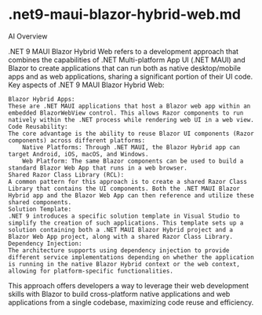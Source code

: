 # .net9-maui-blazor-hybrid-web.md

AI Overview

.NET 9 MAUI Blazor Hybrid Web refers to a development approach that combines the capabilities of .NET Multi-platform App UI (.NET MAUI) and Blazor to create applications that can run both as native desktop/mobile apps and as web applications, sharing a significant portion of their UI code.
Key aspects of .NET 9 MAUI Blazor Hybrid Web:

    Blazor Hybrid Apps:
    These are .NET MAUI applications that host a Blazor web app within an embedded BlazorWebView control. This allows Razor components to run natively within the .NET process while rendering web UI in a web view.
    Code Reusability:
    The core advantage is the ability to reuse Blazor UI components (Razor components) across different platforms:
        Native Platforms: Through .NET MAUI, the Blazor Hybrid app can target Android, iOS, macOS, and Windows.
        Web Platform: The same Blazor components can be used to build a standard Blazor Web App that runs in a web browser. 
    Shared Razor Class Library (RCL):
    A common pattern for this approach is to create a shared Razor Class Library that contains the UI components. Both the .NET MAUI Blazor Hybrid app and the Blazor Web App can then reference and utilize these shared components.
    Solution Template:
    .NET 9 introduces a specific solution template in Visual Studio to simplify the creation of such applications. This template sets up a solution containing both a .NET MAUI Blazor Hybrid project and a Blazor Web App project, along with a shared Razor Class Library.
    Dependency Injection:
    The architecture supports using dependency injection to provide different service implementations depending on whether the application is running in the native Blazor Hybrid context or the web context, allowing for platform-specific functionalities.

This approach offers developers a way to leverage their web development skills with Blazor to build cross-platform native applications and web applications from a single codebase, maximizing code reuse and efficiency.
